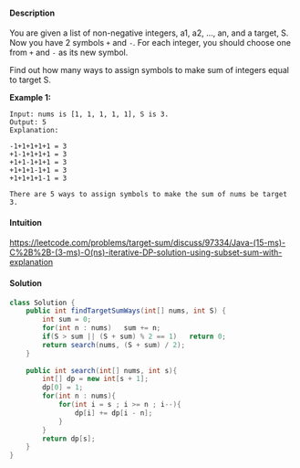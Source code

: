 #### Description

You are given a list of non-negative integers, a1, a2, ..., an, and a target, S. Now you have 2 symbols `+` and `-`. For each integer, you should choose one from `+` and `-` as its new symbol.

Find out how many ways to assign symbols to make sum of integers equal to target S.

**Example 1:**

```
Input: nums is [1, 1, 1, 1, 1], S is 3. 
Output: 5
Explanation: 

-1+1+1+1+1 = 3
+1-1+1+1+1 = 3
+1+1-1+1+1 = 3
+1+1+1-1+1 = 3
+1+1+1+1-1 = 3

There are 5 ways to assign symbols to make the sum of nums be target 3.
```

#### Intuition

https://leetcode.com/problems/target-sum/discuss/97334/Java-(15-ms)-C%2B%2B-(3-ms)-O(ns)-iterative-DP-solution-using-subset-sum-with-explanation

#### Solution

```java
class Solution {
    public int findTargetSumWays(int[] nums, int S) {
        int sum = 0;
        for(int n : nums)   sum += n;
        if(S > sum || (S + sum) % 2 == 1)   return 0;
        return search(nums, (S + sum) / 2);
    }
    
    public int search(int[] nums, int s){
        int[] dp = new int[s + 1];
        dp[0] = 1;
        for(int n : nums){
            for(int i = s ; i >= n ; i--){
                dp[i] += dp[i - n];
            }
        }
        return dp[s];
    }
}
```

